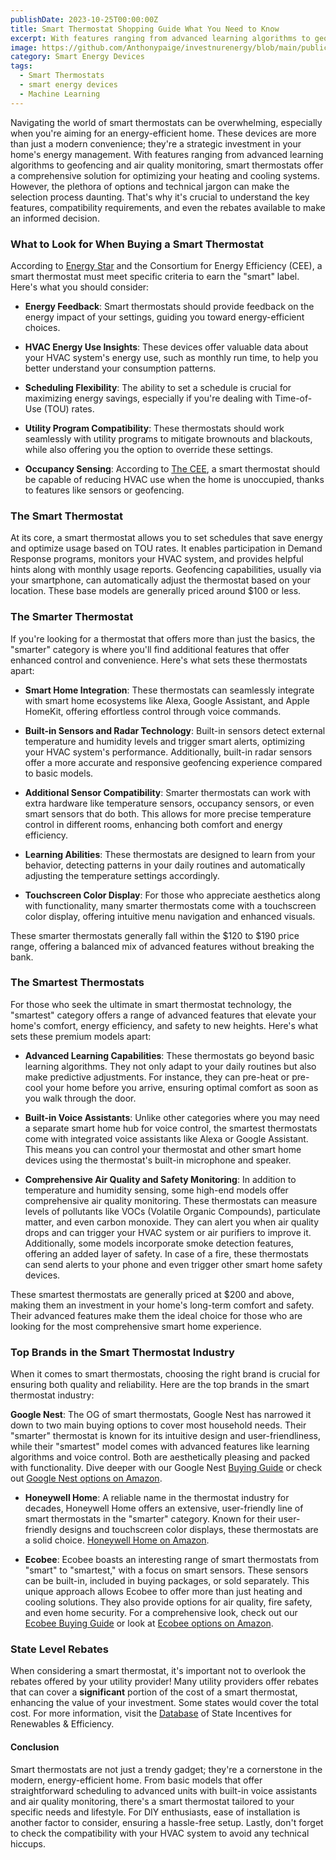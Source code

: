 ```yaml
---
publishDate: 2023-10-25T00:00:00Z
title: Smart Thermostat Shopping Guide What You Need to Know
excerpt: With features ranging from advanced learning algorithms to geofencing and air quality monitoring, smart thermostats offer a comprehensive solution for optimizing your heating and cooling systems.
image: https://github.com/Anthonypaige/investnurenergy/blob/main/public/images/cover-art/THRM-1-cover-art.png?raw=true
category: Smart Energy Devices
tags:
  - Smart Thermostats
  - smart energy devices
  - Machine Learning
---
```


Navigating the world of smart thermostats can be overwhelming, especially when you're aiming for an energy-efficient home. These devices are more than just a modern convenience; they're a strategic investment in your home's energy management. With features ranging from advanced learning algorithms to geofencing and air quality monitoring, smart thermostats offer a comprehensive solution for optimizing your heating and cooling systems. However, the plethora of options and technical jargon can make the selection process daunting. That's why it's crucial to understand the key features, compatibility requirements, and even the rebates available to make an informed decision.

### **What to Look for When Buying a Smart Thermostat**

According to [Energy Star](https://www.energystar.gov/products/heating_cooling/smart_thermostats/key_product_criteria) and the Consortium for Energy Efficiency (CEE), a smart thermostat must meet specific criteria to earn the "smart" label. Here's what you should consider:

- **Energy Feedback**: Smart thermostats should provide feedback on the energy impact of your settings, guiding you toward energy-efficient choices.

- **HVAC Energy Use Insights**: These devices offer valuable data about your HVAC system's energy use, such as monthly run time, to help you better understand your consumption patterns.

- **Scheduling Flexibility**: The ability to set a schedule is crucial for maximizing energy savings, especially if you're dealing with Time-of-Use (TOU) rates.

- **Utility Program Compatibility**: These thermostats should work seamlessly with utility programs to mitigate brownouts and blackouts, while also offering you the option to override these settings.

- **Occupancy Sensing**: According to [The CEE](https://library.cee1.org/system/files/library/14493/CEE_ResHVAC_ThermostatSpecs_15Jan2021.pdf), a smart thermostat should be capable of reducing HVAC use when the home is unoccupied, thanks to features like sensors or geofencing.

### **The Smart Thermostat**

At its core, a smart thermostat allows you to set schedules that save energy and optimize usage based on TOU rates. It enables participation in Demand Response programs, monitors your HVAC system, and provides helpful hints along with monthly usage reports. Geofencing capabilities, usually via your smartphone, can automatically adjust the thermostat based on your location. These base models are generally priced around $100 or less.

### **The Smarter Thermostat**

If you're looking for a thermostat that offers more than just the basics, the "smarter" category is where you'll find additional features that offer enhanced control and convenience. Here's what sets these thermostats apart:

- **Smart Home Integration**: These thermostats can seamlessly integrate with smart home ecosystems like Alexa, Google Assistant, and Apple HomeKit, offering effortless control through voice commands.

- **Built-in Sensors and Radar Technology**: Built-in sensors detect external temperature and humidity levels and trigger smart alerts, optimizing your HVAC system's performance. Additionally, built-in radar sensors offer a more accurate and responsive geofencing experience compared to basic models.

- **Additional Sensor Compatibility**: Smarter thermostats can work with extra hardware like temperature sensors, occupancy sensors, or even smart sensors that do both. This allows for more precise temperature control in different rooms, enhancing both comfort and energy efficiency.

- **Learning Abilities**: These thermostats are designed to learn from your behavior, detecting patterns in your daily routines and automatically adjusting the temperature settings accordingly.

- **Touchscreen Color Display**: For those who appreciate aesthetics along with functionality, many smarter thermostats come with a touchscreen color display, offering intuitive menu navigation and enhanced visuals.

These smarter thermostats generally fall within the $120 to $190 price range, offering a balanced mix of advanced features without breaking the bank.

### **The Smartest Thermostats**

For those who seek the ultimate in smart thermostat technology, the "smartest" category offers a range of advanced features that elevate your home's comfort, energy efficiency, and safety to new heights. Here's what sets these premium models apart:

- **Advanced Learning Capabilities**: These thermostats go beyond basic learning algorithms. They not only adapt to your daily routines but also make predictive adjustments. For instance, they can pre-heat or pre-cool your home before you arrive, ensuring optimal comfort as soon as you walk through the door.

- **Built-in Voice Assistants**: Unlike other categories where you may need a separate smart home hub for voice control, the smartest thermostats come with integrated voice assistants like Alexa or Google Assistant. This means you can control your thermostat and other smart home devices using the thermostat's built-in microphone and speaker.

- **Comprehensive Air Quality and Safety Monitoring**: In addition to temperature and humidity sensing, some high-end models offer comprehensive air quality monitoring. These thermostats can measure levels of pollutants like VOCs (Volatile Organic Compounds), particulate matter, and even carbon monoxide. They can alert you when air quality drops and can trigger your HVAC system or air purifiers to improve it. Additionally, some models incorporate smoke detection features, offering an added layer of safety. In case of a fire, these thermostats can send alerts to your phone and even trigger other smart home safety devices.

These smartest thermostats are generally priced at $200 and above, making them an investment in your home's long-term comfort and safety. Their advanced features make them the ideal choice for those who are looking for the most comprehensive smart home experience.

### **Top Brands in the Smart Thermostat Industry**

When it comes to smart thermostats, choosing the right brand is crucial for ensuring both quality and reliability. Here are the top brands in the smart thermostat industry:

**Google Nest**: The OG of smart thermostats, Google Nest has narrowed it down to two main buying options to cover most household needs. Their "smarter" thermostat is known for its intuitive design and user-friendliness, while their "smartest" model comes with advanced features like learning algorithms and voice control. Both are aesthetically pleasing and packed with functionality. Dive deeper with our Google Nest [Buying Guide](your-comprehensive-google-nest-buying-guide) or check out [Google Nest options on Amazon](https://amzn.to/3sP3zQw).

- **Honeywell Home**: A reliable name in the thermostat industry for decades, Honeywell Home offers an extensive, user-friendly line of smart thermostats in the "smarter" category. Known for their user-friendly designs and touchscreen color displays, these thermostats are a solid choice. [Honeywell Home on Amazon](https://amzn.to/3EnWc5o).

- **Ecobee**: Ecobee boasts an interesting range of smart thermostats from "smart" to "smartest," with a focus on smart sensors. These sensors can be built-in, included in buying packages, or sold separately. This unique approach allows Ecobee to offer more than just heating and cooling solutions. They also provide options for air quality, fire safety, and even home security. For a comprehensive look, check out our [Ecobee Buying Guide](ecobee-smart-thermostats-buying-guide) or look at [Ecobee options on Amazon](https://amzn.to/3sP3zQw).

### **State Level Rebates**

When considering a smart thermostat, it's important not to overlook the rebates offered by your utility provider! Many utility providers offer rebates that can cover a **significant** portion of the cost of a smart thermostat, enhancing the value of your investment. Some states would cover the total cost. For more information, visit the [Database](https://www.dsireusa.org/) of State Incentives for Renewables & Efficiency.

#### **Conclusion**

Smart thermostats are not just a trendy gadget; they're a cornerstone in the modern, energy-efficient home. From basic models that offer straightforward scheduling to advanced units with built-in voice assistants and air quality monitoring, there's a smart thermostat tailored to your specific needs and lifestyle. For DIY enthusiasts, ease of installation is another factor to consider, ensuring a hassle-free setup. Lastly, don't forget to check the compatibility with your HVAC system to avoid any technical hiccups.
